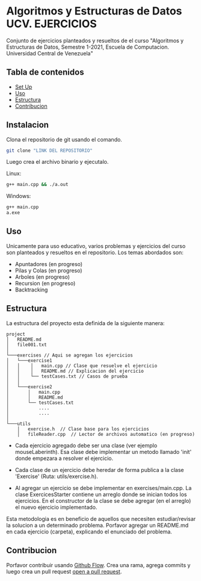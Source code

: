 # Algoritmos y Estructuras de Datos UCV. EJERCICIOS

Conjunto de ejercicios planteados y resueltos de el curso "Algoritmos y Estructuras de Datos, Semestre 1-2021, Escuela de Computacion. Universidad Central de Venezuela"

## Tabla de contenidos

- [Set Up](#instalacion)
- [Uso](#uso)
- [Estructura](#estructura)
- [Contribucion](#contribucion)

## Instalacion

Clona el repositorio de git usando el comando.

```sh
git clone "LINK DEL REPOSITORIO"
```

Luego crea el archivo binario y ejecutalo.

Linux:
```sh
g++ main.cpp && ./a.out
```

Windows:
```sh
g++ main.cpp
a.exe
```

## Uso

Unicamente para uso educativo, varios problemas y ejercicios del curso son planteados y resueltos en el repositorio. Los temas abordados son:
 
- Apuntadores (en progreso)
- Pilas y Colas (en progreso)
- Arboles (en progreso)
- Recursion (en progreso)
- Backtracking 

## Estructura

La estructura del proyecto esta definida de la siguiente manera:

```
project
│   README.md
│   file001.txt    
│
└───exercises // Aqui se agregan los ejercicios
│   └───exercise1
│   │    │   main.cpp // Clase que resuelve el ejercicio
│   │    │   README.md // Explicacion del ejercicio
│   │    └── testCases.txt // Casos de prueba
│   │
│   └───exercise2
│       │   main.cpp
│       │   README.md
│       └── testCases.txt
│  			....
│ 			....
│   
└───utils
    │   exercise.h  // Clase base para los ejercicios
    │   fileReader.cpp  // Lector de archivos automatico (en progreso)
```

- Cada ejercicio agregado debe ser una clase (ver ejemplo mouseLaberinth). Esa clase debe implementar un metodo llamado 'init' donde empezara a resolver el ejercicio.

- Cada clase de un ejercicio debe heredar de forma publica a la clase 'Exercise' (Ruta: utils/exercise.h).

- Al agregar un ejercicio se debe implementar en exercises/main.cpp. La clase ExercicesStarter contiene un arreglo donde se inician todos los ejercicios. En el constructor de la clase se debe agregar (en el arreglo) el nuevo ejercicio implementado.

Esta metodologia es en beneficio de aquellos que necesiten estudiar/revisar la solucion a un determinado problema. Porfavor agregar un README.md en cada ejercicio (carpeta), explicando el enunciado del problema.

## Contribucion

Porfavor contribuir usando [Github Flow](https://guides.github.com/introduction/flow/). Crea una rama, agrega commits y luego crea un pull request [open a pull request](https://github.com/Rcontre360/algorithm_viewer/compare/).
